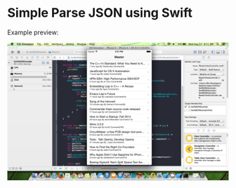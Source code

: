 Simple Parse JSON using Swift
===================================

Example preview:

![](https://raw.githubusercontent.com/rifki/SwiftJSONExample/master/Preview/screenshot.png)

